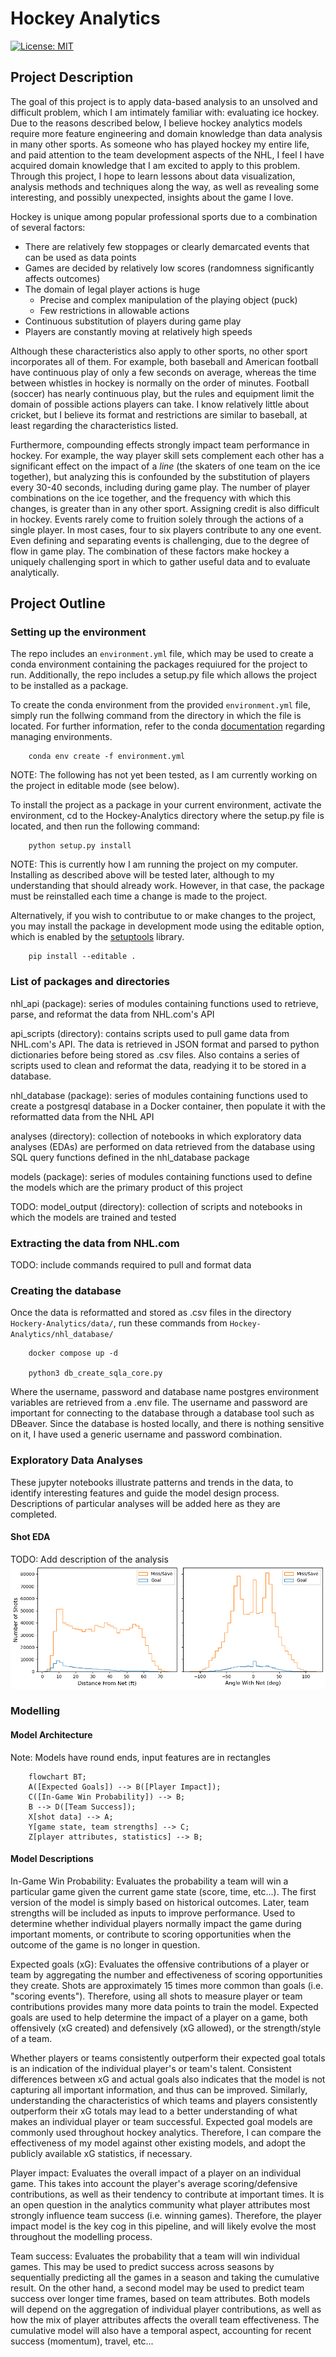 # Hockey Analytics

[![License: MIT](https://img.shields.io/badge/License-MIT-yellow.svg)](https://opensource.org/licenses/MIT)

## Project Description

The goal of this project is to apply data-based analysis to an unsolved and difficult problem, which I am intimately familiar with: evaluating ice hockey. Due to the reasons described below, I believe hockey analytics models require more feature engineering and domain knowledge than data analysis in many other sports. As someone who has played hockey my entire life, and paid attention to the team development aspects of the NHL, I feel I have acquired domain knowledge that I am excited to apply to this problem. Through this project, I hope to learn lessons about data visualization, analysis methods and techniques along the way, as well as revealing some interesting, and possibly unexpected, insights about the game I love.

Hockey is unique among popular professional sports due to a combination of several factors:
- There are relatively few stoppages or clearly demarcated events that can be used as data points
- Games are decided by relatively low scores (randomness significantly affects outcomes)
- The domain of legal player actions is huge
    - Precise and complex manipulation of the playing object (puck)
    - Few restrictions in allowable actions
- Continuous substitution of players during game play
- Players are constantly moving at relatively high speeds

Although these characteristics also apply to other sports, no other sport incorporates all of them. For example, both baseball and American football have continuous play of only a few seconds on average, whereas the time between whistles in hockey is normally on the order of minutes. Football (soccer) has nearly continuous play, but the rules and equipment limit the domain of possible actions players can take. I know relatively little about cricket, but I believe its format and restrictions are similar to baseball, at least regarding the characteristics listed. 

Furthermore, compounding effects strongly impact team performance in hockey. For example, the way player skill sets complement each other has a significant effect on the impact of a *line* (the skaters of one team on the ice together), but analyzing this is confounded by the substitution of players every 30-40 seconds, including during game play. The number of player combinations on the ice together, and the frequency with which this changes, is greater than in any other sport. Assigning credit is also difficult in hockey. Events rarely come to fruition solely through the actions of a single player. In most cases, four to six players contribute to any one event. Even defining and separating events is challenging, due to the degree of flow in game play. The combination of these factors make hockey a uniquely challenging sport in which to gather useful data and to evaluate analytically. 



## Project Outline

### Setting up the environment

The repo includes an `environment.yml` file, which may be used to create a conda environment containing the packages requiured for the project to run. Additionally, the repo includes a setup.py file which allows the project to be installed as a package. 

To create the conda environment from the provided `environment.yml` file, simply run the follwing command from the directory in which the file is located. For further information, refer to the conda [documentation](https://conda.io/projects/conda/en/latest/user-guide/tasks/manage-environments.html) regarding managing environments.

```
    conda env create -f environment.yml
```

NOTE: The following has not yet been tested, as I am currently working on the project in editable mode (see below).

To install the project as a package in your current environment, activate the environment, cd to the Hockey-Analytics directory where the setup.py file is located, and then run the following command:

```
    python setup.py install
```

NOTE: This is currently how I am running the project on my computer. Installing as described above will be tested later, although to my understanding that should already work. However, in that case, the package must be reinstalled each time a change is made to the project.

Alternatively, if you wish to contributue to or make changes to the project, you may install the package in development mode using the editable option, which is enabled by the [setuptools](https://setuptools.pypa.io/en/latest/userguide/development_mode.html) library.
```
    pip install --editable .
```

### List of packages and directories

nhl_api (package): series of modules containing functions used to retrieve, parse, and reformat the data from NHL.com's API

api_scripts (directory): contains scripts used to pull game data from NHL.com's API. The data is retrieved in JSON format and parsed to python dictionaries before being stored as .csv files. Also contains a series of scripts used to clean and reformat the data, readying it to be stored in a database.

nhl_database (package): series of modules containing functions used to create a postgresql database in a Docker container, then populate it with the reformatted data from the NHL API

analyses (directory): collection of notebooks in which exploratory data analyses (EDAs) are performed on data retrieved from the database using SQL query functions defined in the nhl_database package

models (package): series of modules containing functions used to define the models which are the primary product of this project

TODO: model_output (directory): collection of scripts and notebooks in which the models are trained and tested


### Extracting the data from NHL.com
TODO: include commands required to pull and format data


### Creating the database

Once the data is reformatted and stored as .csv files in the directory `Hockery-Analytics/data/`, run these commands from `Hockey-Analytics/nhl_database/`

```shell
    docker compose up -d
    
    python3 db_create_sqla_core.py
```

Where the username, password and database name postgres environment variables are retrieved from a .env file. The username and password are important for connecting to the database through a database tool such as DBeaver. Since the database is hosted locally, and there is nothing sensitive on it, I have used a generic username and password combination.


### Exploratory Data Analyses

These jupyter notebooks illustrate patterns and trends in the data, to identify interesting features and guide the model design process. Descriptions of particular analyses will be added here as they are completed.

#### Shot EDA
TODO: Add description of the analysis
![](https://github.com/marshineer/Hockey-Analytics/blob/main/readme_imgs/shot_eda_distributions.png?raw=true "Net Distance and Angle Distributions")


### Modelling

#### Model Architecture

Note: Models have round ends, input features are in rectangles
```mermaid
    flowchart BT;
    A([Expected Goals]) --> B([Player Impact]);
    C([In-Game Win Probability]) --> B;
    B --> D([Team Success]);
    X[shot data] --> A;
    Y[game state, team strengths] --> C;
    Z[player attributes, statistics] --> B;
```

#### Model Descriptions

In-Game Win Probability: Evaluates the probability a team will win a particular game given the current game state (score, time, etc...). The first version of the model is simply based on historical outcomes. Later, team strengths will be included as inputs to improve performance. Used to determine whether individual players normally impact the game during important moments, or contribute to scoring opportunities when the outcome of the game is no longer in question.

Expected goals (xG): Evaluates the offensive contributions of a player or team by aggregating the number and effectiveness of scoring opportunities they create. Shots are approximately 15 times more common than goals (i.e. "scoring events"). Therefore, using all shots to measure player or team contributions provides many more data points to train the model. Expected goals are used to help determine the impact of a player on a game, both offensively (xG created) and defensively (xG allowed), or the strength/style of a team. 

Whether players or teams consistently outperform their expected goal totals is an indication of the individual player's or team's talent. Consistent differences between xG and actual goals also indicates that the model is not capturing all important information, and thus can be improved. Similarly, understanding the characteristics of which teams and players consistently outperform their xG totals may lead to a better understanding of what makes an individual player or team successful. Expected goal models are commonly used throughout hockey analytics. Therefore, I can compare the effectiveness of my model against other existing models, and adopt the publicly available xG statistics, if necessary.

Player impact: Evaluates the overall impact of a player on an individual game. This takes into account the player's average scoring/defensive contributions, as well as their tendency to contribute at important times. It is an open question in the analytics community what player attributes most strongly influence team success (i.e. winning games). Therefore, the player impact model is the key cog in this pipeline, and will likely evolve the most throughout the modelling process.

Team success: Evaluates the probability that a team will win individual games. This may be used to predict success across seasons by sequentially predicting all the games in a season and taking the cumulative result. On the other hand, a second model may be used to predict team success over longer time frames, based on team attributes. Both models will depend on the aggregation of individual player contributions, as well as how the mix of player attributes affects the overall team effectiveness. The cumulative model will also have a temporal aspect, accounting for recent success (momentum), travel, etc...
